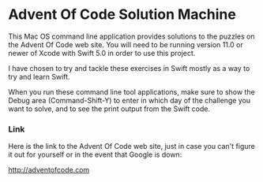 # Advent Of Code Solution Machine

This Mac OS command line application provides solutions to the puzzles on the Advent Of Code web site. 
You will need to be running
version 11.0 or newer of Xcode with Swift 5.0 in order to use this project.

I have chosen to try and tackle these exercises in Swift mostly as a way to try and learn Swift.

When you run these command line tool applications, make sure to show the Debug area (Command-Shift-Y) 
to enter in which day of the challenge you want to solve, and to see the print output from the Swift code.

### Link
Here is the link to the Advent Of Code web site, just in case you can't figure it out for yourself or in the 
event that Google is down:

http://adventofcode.com
